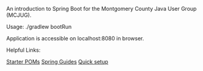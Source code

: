 An introduction to Spring Boot for the Montgomery County Java User Group (MCJUG).

Usage:
./gradlew bootRun

Application is accessible on localhost:8080 in browser.


Helpful Links:

[Starter POMs](http://docs.spring.io/spring-boot/docs/1.1.9.RELEASE/reference/htmlsingle/#using-boot-starter-poms)
[Spring Guides](http://www.spring.io/guides)
[Quick setup](http://projects.spring.io/spring-boot/#quick-start)